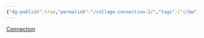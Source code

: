 ```yaml
---
{"dg-publish":true,"permalink":"/collage-connection-2/","tags":["c/bw","c/man","c/body","c/naked","c/hand","c/hollow","c/blood","c/black","c/alexthymia"],"created":"2024-01-09T08:39:43.104-05:00","updated":"2024-01-09T08:40:35.837-05:00"}
---
```



[Connection](https://www.instagram.com/p/CpJeEHLNl9u/)
